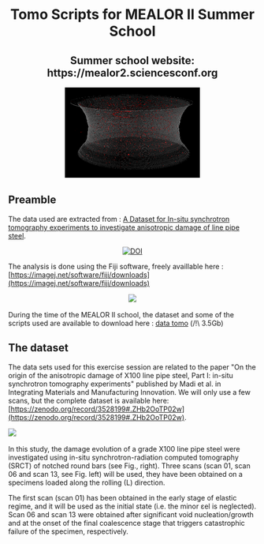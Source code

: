 <h1 align="center"> Tomo Scripts for MEALOR II Summer School </h1>
<h2 align="center"> Summer school website: https://mealor2.sciencesconf.org </h2>
<p align="center">
  <img src="SEGMENTATION/3DView_NT4_L_Step_01.png" />
</p>

## Preamble

The data used are extracted from : [A Dataset for In-situ synchrotron tomography experiments to investigate anisotropic damage of line pipe steel](https://zenodo.org/record/3528199#.ZHb2OoTP02w).

<p align="center">
    <a href="https://doi.org/10.5281/zenodo.3528199"><img src="https://zenodo.org/badge/DOI/10.5281/zenodo.3528199.svg" alt="DOI"></a>
</p>



The analysis is done using the Fiji software, freely availlable here : [https://imagej.net/software/fiji/downloads](https://imagej.net/software/fiji/downloads)

<p align="center">
    <img src="https://imagej.net/media/icons/fiji.svg" style="width=100px;"/>
</p>

During the time of the MEALOR II school, the dataset and some of the scripts used are available to download here : [data tomo](https://eur03.safelinks.protection.outlook.com/?url=https%3A%2F%2Ftransvol.sgsi.ucl.ac.be%2Fdownload.php%3Fid%3De351a905f9a0b442&data=05%7C01%7Caude.simar%40uclouvain.be%7C3c9ea1adf23146ded71608db9cc3250d%7C7ab090d4fa2e4ecfbc7c4127b4d582ec%7C0%7C0%7C638276134176776463%7CUnknown%7CTWFpbGZsb3d8eyJWIjoiMC4wLjAwMDAiLCJQIjoiV2luMzIiLCJBTiI6Ik1haWwiLCJXVCI6Mn0%3D%7C3000%7C%7C%7C&sdata=8LUzWFdov6vuIhM4iuvEaacjUH6wfCnGcYWDD9T%2F%2B8o%3D&reserved=0) (/!\ 3.5Gb)

## The dataset
The data sets used for this exercise session are related to the paper "On the origin of the anisotropic damage of X100 line pipe steel, Part I: in-situ synchrotron tomography experiments" published by Madi et al. in Integrating Materials and Manufacturing Innovation. We will only use a few scans, but the complete dataset is available here:  [https://zenodo.org/record/3528199#.ZHb2OoTP02w](https://zenodo.org/record/3528199#.ZHb2OoTP02w).

<img src="data_description" />

In this study, the damage evolution of a grade X100 line pipe steel were investigated using in-situ synchrotron-radiation computed tomography (SRCT) of notched round bars (see Fig., right). Three scans (scan 01, scan 06 and scan 13, see Fig. left) will be used, they have been obtained on a specimens loaded along the rolling (L) direction. 

The first scan (scan 01) has been obtained in the early stage of elastic regime, and it will be used as the initial state (i.e. the minor εel is neglected). Scan 06 and scan 13 were obtained after significant void nucleation/growth and at the onset of the final coalescence stage that triggers catastrophic failure of the specimen, respectively. 